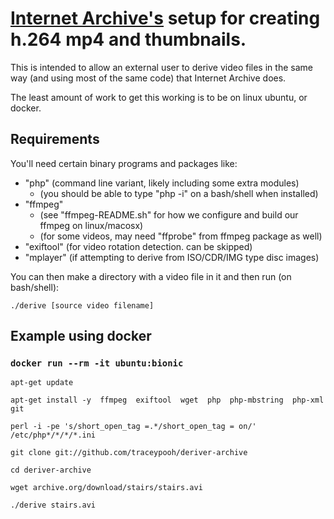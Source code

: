 # <a href="https://archive.org">Internet Archive's</a> setup for creating h.264 mp4 and thumbnails.

This is intended to allow an external user to derive video files in the same way
(and using most of the same code) that Internet Archive does.


The least amount of work to get this working is to be on linux ubuntu, or docker.


## Requirements

You'll need certain binary programs and packages like:
* "php"  (command line variant, likely including some extra modules)
    * (you should be able to type "php -i" on a bash/shell when installed)
* "ffmpeg"
    * (see "ffmpeg-README.sh" for how we configure and build our ffmpeg on linux/macosx)
    * (for some videos, may need "ffprobe" from ffmpeg package as well)
* "exiftool" (for video rotation detection.  can be skipped)
* "mplayer" (if attempting to derive from ISO/CDR/IMG type disc images)


You can then make a directory with a video file in it
and then run (on bash/shell):

`./derive [source video filename]`


## Example using docker

### `docker run --rm -it ubuntu:bionic`
`apt-get update`

`apt-get install -y  ffmpeg  exiftool  wget  php  php-mbstring  php-xml  git`

`perl -i -pe 's/short_open_tag =.*/short_open_tag = on/' /etc/php*/*/*/*.ini`

`git clone git://github.com/traceypooh/deriver-archive`

`cd deriver-archive`

`wget archive.org/download/stairs/stairs.avi`

`./derive stairs.avi`

